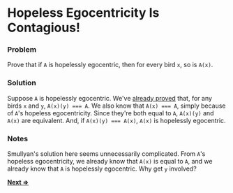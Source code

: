 # Hopeless Egocentricity Is Contagious!

### Problem
Prove that if `A` is hopelessly egocentric, then for every bird `x`, so is `A(x)`.

### Solution
Suppose `A` is hopelessly egocentric. We've [already proved](../14/README.md) that, for any birds `x` and `y`, `A(x)(y) === A`. We also know that `A(x) === A`, simply because of `A`'s hopeless egocentricity. Since they're both equal to `A`, `A(x)(y)` and `A(x)` are equivalent. And, if `A(x)(y) === A(x)`, `A(x)` is hopelessly egocentric.

### Notes
Smullyan's solution here seems unnecessarily complicated. From `A`'s hopeless egocentricity, we already know that `A(x)` is equal to `A`, and we already know that `A` is hopelessly egocentric. Why get `y` involved?

[**Next =>**](../16/README.md)
